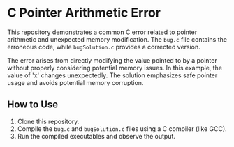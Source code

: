 # C Pointer Arithmetic Error
This repository demonstrates a common C error related to pointer arithmetic and unexpected memory modification. The `bug.c` file contains the erroneous code, while `bugSolution.c` provides a corrected version.

The error arises from directly modifying the value pointed to by a pointer without properly considering potential memory issues. In this example, the value of 'x' changes unexpectedly.  The solution emphasizes safe pointer usage and avoids potential memory corruption. 

## How to Use
1. Clone this repository.
2. Compile the `bug.c` and `bugSolution.c` files using a C compiler (like GCC).
3. Run the compiled executables and observe the output.
